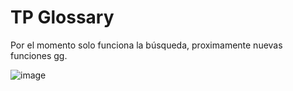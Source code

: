 # TP Glossary

Por el momento solo funciona la búsqueda, proximamente nuevas funciones gg.

![image](https://github.com/aolivera0/aolivera0.github.io/assets/112653145/400a1a37-0873-420f-8ba8-16120914305c)
